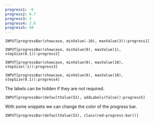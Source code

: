 ```yaml
---
progress1: -6
progress2: 0.7
progress3: 2
progress4: 2.6
progress5: 60
---
```


```meta-bind
INPUT[progressBar(showcase, minValue(-10), maxValue(3)):progress1]
```

```meta-bind
INPUT[progressBar(showcase, minValue(0), maxValue(1), stepSize(0.1)):progress2]
```

```meta-bind
INPUT[progressBar(showcase, minValue(0), maxValue(10), stepSize(-1)):progress3]
```

```meta-bind
INPUT[progressBar(showcase, minValue(0), maxValue(10), stepSize(0.1)):progress4]
```

The labels can be hidden if they are not required.

```meta-bind
INPUT[progressBar(defaultValue(53), addLabels(false)):progress5]
```
With some snippets we can change the color of the progress bar.

```meta-bind
INPUT[progressBar(defaultValue(53), class(red-progress-bar))]
```